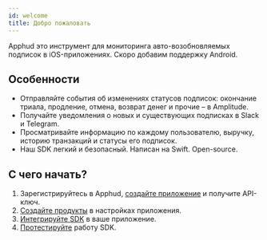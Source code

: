 ```yaml
---
id: welcome
title: Добро пожаловать
---
```

Apphud это инструмент для мониторинга авто-возобновляемых подписок в iOS-приложениях. Скоро добавим поддержку Android.

## Особенности

- Отправляйте события об изменениях статусов подписок: окончание триала, продление, отмена, возврат денег и прочие – в Amplitude.
- Получайте уведомления о новых и существующих подписках в Slack и Telegram.
- Просматривайте информацию по каждому пользователю, выручку, историю транзакций и статусы его подписок.
- Наш SDK легкий и безопасный. Написан на Swift. Open-source.

## С чего начать?

1. Зарегистрируйтесь в Apphud, [создайте приложение](creating-app.md) и получите API-ключ.
2. [Создайте продукты](adding-products.md) в настройках приложения.
3. [Интегрируйте SDK](sdk-integration.md) в ваше приложение.
4. [Протестируйте](testing.md) работу SDK.
